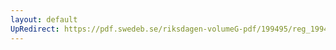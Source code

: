 ```yaml
---
layout: default
UpRedirect: https://pdf.swedeb.se/riksdagen-volumeG-pdf/199495/reg_199495/reg_199495_0014.pdf
---
```

